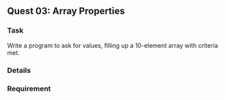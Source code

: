 ## Quest 03: Array Properties
### Task
Write a program to ask for values, filling up a 10-element array with criteria met.

### Details

### Requirement